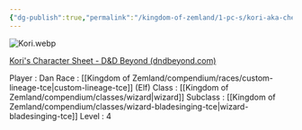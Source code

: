 ```yaml
---
{"dg-publish":true,"permalink":"/kingdom-of-zemland/1-pc-s/kori-aka-checkers/"}
---
```


![Kori.webp](/img/user/Kingdom%20of%20Zemland/z_Attachments/Kori.webp)

[Kori's Character Sheet - D&D Beyond (dndbeyond.com)](https://www.dndbeyond.com/characters/120493232)

Player : Dan
Race : [[Kingdom of Zemland/compendium/races/custom-lineage-tce\|custom-lineage-tce]] (Elf)
Class : [[Kingdom of Zemland/compendium/classes/wizard\|wizard]] 
Subclass : [[Kingdom of Zemland/compendium/classes/wizard-bladesinging-tce\|wizard-bladesinging-tce]] 
Level : 4
